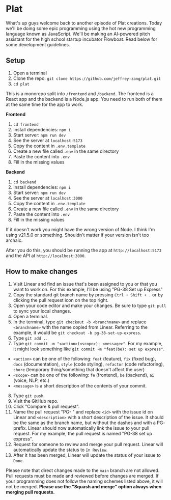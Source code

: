 # Plat
What's up guys welcome back to another episode of Plat creations. Today we'll be doing some epic programming using the hot new programming language known as JavaScript. We'll be making an AI-powered pitch assistant for the high school startup incubator Flowboat. Read below for some development guidelines.

## Setup
1. Open a terminal
2. Clone the repo: `git clone https://github.com/jeffrey-zang/plat.git`
3. `cd plat`

This is a monorepo split into `/frontend` and `/backend`. The frontend is a React app and the backend is a Node.js app. You need to run both of them at the same time for the app to work. 

**Frontend**
1. `cd frontend`
2. Install dependencies: `npm i` 
3. Start server: `npm run dev`
4. See the server at `localhost:5173`
5. Copy the content in `.env.template`
6. Create a new file called `.env` in the same directory
7. Paste the content into `.env`
8. Fill in the missing values

**Backend**
1. `cd backend`
3. Install dependencies: `npm i`
4. Start server: `npm run dev`
5. See the server at `localhost:3000`
5. Copy the content in `.env.template`
6. Create a new file called `.env` in the same directory
7. Paste the content into `.env`
8. Fill in the missing values

If it doesn't work you might have the wrong version of Node. I think I'm using v21.5.0 or something. Shouldn't matter if your version isn't too archaic.

After you do this, you should be running the app at `http://localhost:5173` and the API at `http://localhost:3000`.

## How to make changes
1. Visit Linear and find an issue that's been assigned to you or that you want to work on. For this example, I'll be using "PG-38 Set up Express"
2. Copy the standard git branch name by pressing `Ctrl + Shift + .` or by clicking the pull request icon on the top right.
3. Open your code editor and make your changes. Be sure to type `git pull` to sync your local changes.
4. Open a terminal. 
5. In the terminal, type `git checkout -b <branchname>` and replace `<branchname>` with the name copied from Linear. Referring to the example, it would be `git checkout -b pg-38-set-up-express`.
6. Type `git add .`.
7. Type `git commit -m "<action>(<scope>): <message>"`. For my example, it might look something like `git commit -m "feat(be): set up express"`.
- `<action>` can be one of the following: `feat` (feature), `fix` (fixed bug), `docs` (documentation), `style` (code styling), `refactor` (code refactoring), `chore` (temporary thing/something that doesn't affect the user)
- `<scope>` can be one of the following: `fe` (frontend), `be` (backend), `ai` (voice, NLP, etc.)
- `<message>` is a short description of the contents of your commit.
8. Type `git push`.
9. Visit the GitHub repo.
10. Click "Compare & pull request".
11. Name the pull request "PG-<id> <description>" and replace `<id>` with the issue id on Linear and `<description>` with a short description of the issue. It should be the same as the branch name, but without the dashes and with a PG-<id> prefix. Linear should now automatically link the issue to your pull request. For my example, the pull request is named "PG-38 set up express".
12. Request for someone to review and merge your pull request. Linear will automatically update the status to `In Review`.
13. After it has been merged, Linear will update the status of your issue to `Done`.

Please note that direct changes made to the `main` branch are not allowed. Pull requests must be made and reviewed before changes are merged. If your programming does not follow the naming schemes listed above, it will not be merged. **Please use the "Squash and merge" option always when merging pull requests.**
```